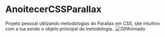 # AnoitecerCSSParallax
Projeto pessoal utilizando metodologias do Parallax em CSS, site intuitivo com a lua sendo o objeto principal da metodologia..
![GifAnimado](https://gyazo.com/e8f246604e9c8d47642658155d8ad6d2)
